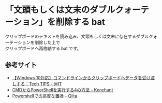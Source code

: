 # 「文頭もしくは文末のダブルクォーテーション」を削除する bat

クリップボードのテキストを読み込み、文頭もしくは文末に存在するダブルクォーテーションを削除した上で  
クリップボードへ再格納する bat です。

## 参考サイト

- [【Windows 10対応】コマンドラインからクリップボードへデータを受け渡しする：Tech TIPS - ＠IT](https://atmarkit.itmedia.co.jp/ait/articles/1903/14/news060.html)
- [CMDからPowerShellを実行する4の方法 – Kenchant](https://senooken.jp/post/2019/07/07/)
- [Powershellでの高度な置換 - Qiita](https://qiita.com/acuo/items/a4f83d886c4b8a7fcf52)